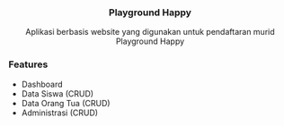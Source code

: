 
<h3 align="center">Playground Happy</h3>
<p align="center">
	Aplikasi berbasis website yang digunakan untuk pendaftaran murid Playground Happy
	<br>
</p>

### Features

- Dashboard
- Data Siswa (CRUD)
- Data Orang Tua (CRUD)
- Administrasi (CRUD)